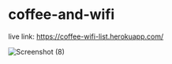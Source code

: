 # coffee-and-wifi
 
live link: https://coffee-wifi-list.herokuapp.com/
    
![Screenshot (8)](https://user-images.githubusercontent.com/59863035/147885022-58077ba4-f4d9-43db-acb4-3cc85d733dd0.png)

